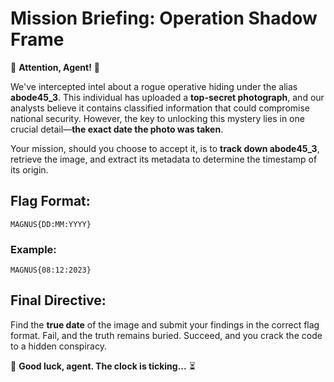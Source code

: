 # Mission Briefing: Operation Shadow Frame

🚨 **Attention, Agent!** 🚨

We've intercepted intel about a rogue operative hiding under the alias **abode45_3**. This individual has uploaded a **top-secret photograph**, and our analysts believe it contains classified information that could compromise national security. However, the key to unlocking this mystery lies in one crucial detail—**the exact date the photo was taken**.

Your mission, should you choose to accept it, is to **track down abode45_3**, retrieve the image, and extract its metadata to determine the timestamp of its origin.

## Flag Format:
```
MAGNUS{DD:MM:YYYY}
```
### Example:
```
MAGNUS{08:12:2023}
```

## Final Directive:
Find the **true date** of the image and submit your findings in the correct flag format. Fail, and the truth remains buried. Succeed, and you crack the code to a hidden conspiracy.

🔎 **Good luck, agent. The clock is ticking...** ⏳
